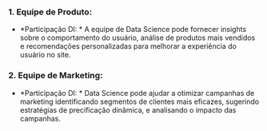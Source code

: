 ### 1. **Equipe de Produto:**
   - *Participação DI: * A equipe de Data Science pode fornecer insights sobre o comportamento do usuário, análise de produtos mais vendidos e recomendações personalizadas para melhorar a experiência do usuário no site.

### 2. **Equipe de Marketing:**
   - *Participação DI: * Data Science pode ajudar a otimizar campanhas de marketing identificando segmentos de clientes mais eficazes, sugerindo estratégias de precificação dinâmica, e analisando o impacto das campanhas.

<!-- ### 3. **Equipe de Operações e Logística:**
   - *Participação DI: * Analytics pode ser usado para otimizar cadeias de suprimentos, prever demandas sazonais, melhorar a gestão de estoque e otimizar a eficiência logística.

### 4. **Equipe de Atendimento ao Cliente:**
   - *Participação DI: * A análise de dados pode ajudar a identificar padrões de reclamações, antecipar problemas recorrentes, e melhorar o suporte ao cliente por meio de chatbots ou sistemas automatizados.

### 5. **Equipe de Finanças:**
   - *Participação DI: * Data Science pode fornecer previsões de receita, análise de rentabilidade por produto/categoria e detecção de fraudes financeiras.

### 6. **Equipe de Desenvolvimento e Tecnologia:**
   - *Participação DI: * Colaboração é essencial para implementar soluções analíticas, integrar ferramentas de aprendizado de máquina e garantir a segurança dos dados.

### 7. **Equipe de Jurídico e Compliance:**
   - *Participação DI: * Garantir que as práticas analíticas estejam em conformidade com regulamentações de privacidade e proteção de dados, além de auxiliar em questões relacionadas à segurança da informação.

### 8. **Equipe de Recursos Humanos:**
   - *Participação DI: * Usar análise de dados para otimizar processos de recrutamento, retenção de talentos e análise de satisfação do funcionário.

### 9. **Equipe Executiva / Diretoria:**
   - *Participação DI: * Apresentar insights estratégicos, previsões de mercado e relatórios que auxiliem na tomada de decisões estratégicas de alto nível.

### 10. **Equipe de Segurança da Informação:**
    - *Participação DI: * Garantir a segurança dos dados, implementar práticas de proteção contra ameaças cibernéticas e colaborar na conformidade com normas de segurança. -->
